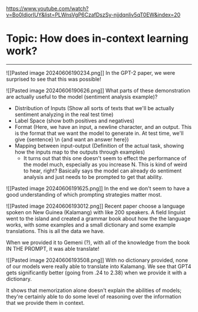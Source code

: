 https://www.youtube.com/watch?v=Bo0IdjorIUY&list=PLWnsVgP6CzafDszSy-njjdqnliv5qT0EW&index=20
# Topic: How does in-context learning work?

---


![[Pasted image 20240606190234.png]]
In the GPT-2 paper, we were surprised to see that this was possible!

![[Pasted image 20240606190626.png]]
What parts of these demonstration are actually useful to the model (sentiment analysis example)?
- Distribution of Inputs (Show all sorts of texts that we'll be actually sentiment analyzing in the real test time)
- Label Space (show both positives and negatives)
- Format (Here, we have an input, a newline character, and an output. This is the format that we want the model to generate in. At test time, we'll give {sentence} \n {and want an answer here})
- Mapping between input-output (Definition of the actual task, showing how the inputs map to the outputs through examples)
	- It turns out that this one doesn't seem to effect the performance of the model much, especially as you increase N. This is kind of weird to hear, right? Basically says the model can already do sentiment analysis and just needs to be prompted to get that ability.

![[Pasted image 20240606191625.png]]
In the end we don't seem to have a good understanding of which prompting strategies matter most.


![[Pasted image 20240606193012.png]]
Recent paper choose a language spoken on New Guinea (Kalamang) with like 200 speakers. A field linguist went to the island and created a grammar book about how the the language works, with some examples and a small dictionary and some example translations. This is all the data we have.

When we provided it to Gemeni (?), with all of the knowledge from the book IN THE PROMPT, it was able translate!

![[Pasted image 20240606193508.png]]
With no dictionary provided, none of our models were really able to translate into Kalamang. We see that GPT4 gets significantly better (going from .24 to 2.38) when we provide it with a dictionary.

It shows that memorization alone doesn't explain the abilities of models; they're certainly able to do some level of reasoning over the information that we provide them in context.









